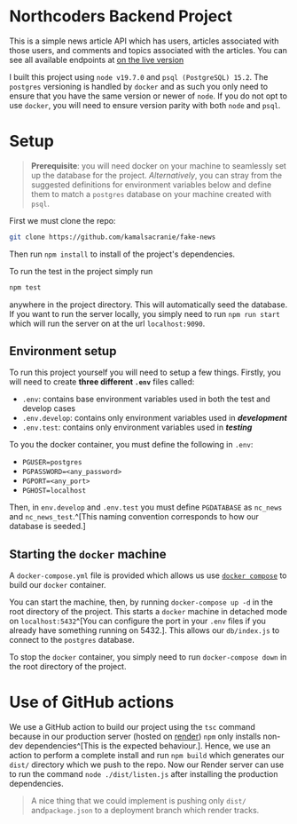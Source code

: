 # Northcoders Backend Project

This is a simple news article API which has users, articles associated with
those users, and comments and topics associated with the articles. You can see
all available endpoints at [on the live
version](https://fake-news-plu0.onrender.com/api)

I built this project using `node v19.7.0` and `psql (PostgreSQL) 15.2`. The
`postgres` versioning is handled by `docker` and as such you only need to ensure
that you have the same version or newer of `node`. If you do not opt to use
`docker`, you will need to ensure version parity with both `node` and `psql`.

# Setup

> **Prerequisite**: you will need docker on your machine to seamlessly set up
> the database for the project. *Alternatively*, you can stray from the
> suggested definitions for environment variables below and define them to match
> a `postgres` database on your machine created with `psql`.

First we must clone the repo:

```sh
git clone https://github.com/kamalsacranie/fake-news
```

Then run `npm install` to install of the project's dependencies.

To run the test in the project simply run

```sh
npm test
```

anywhere in the project directory. This will automatically seed the database. If
you want to run the server locally, you simply need to run `npm run start` which
will run the server on at the url `localhost:9090`.

## Environment setup

To run this project yourself you will need to setup a few things. Firstly, you
will need to create **three different `.env`** files called:

- `.env`: contains base environment variables used in both the test and develop
  cases
- `.env.develop`: contains only environment variables used in ***development***
- `.env.test`: contains only environment variables used in ***testing***

To you the docker container, you must define the following in `.env`:

- `PGUSER=postgres`
- `PGPASSWORD=<any_password>`
- `PGPORT=<any_port>`
- `PGHOST=localhost`

Then, in `env.develop` and `.env.test` you must define `PGDATABASE` as `nc_news`
and `nc_news_test`.^[This naming convention corresponds to how our database is
seeded.]

## Starting the `docker` machine

A `docker-compose.yml` file is provided which allows us use [`docker
compose`](https://github.com/docker/compose) to build our `docker` container.

You can start the machine, then, by running `docker-compose up -d` in the root
directory of the project. This starts a `docker` machine in detached mode on
`localhost:5432`^[You can configure the port in your `.env` files if you already
have something running on 5432.]. This allows our `db/index.js` to connect to
the `postgres` database.

To stop the `docker` container, you simply need to run `docker-compose down` in
the root directory of the project.

# Use of GitHub actions

We use a GitHub action to build our project using the `tsc` command because in
our production server (hosted on [render](https://render.com)) `npm` only
installs non-dev dependencies^[This is the expected behaviour.]. Hence, we use
an action to perform a complete install and run `npm build` which generates our
`dist/` directory which we push to the repo. Now our Render server can use to
run the command `node ./dist/listen.js` after installing the production
dependencies.

> A nice thing that we could implement is pushing only `dist/` and`package.json`
> to a deployment branch which render tracks.
